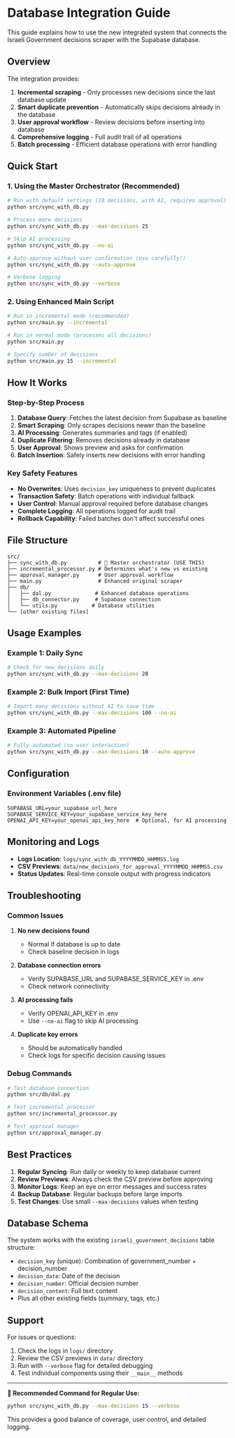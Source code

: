 # Database Integration Guide

This guide explains how to use the new integrated system that connects the Israeli Government decisions scraper with the Supabase database.

## Overview

The integration provides:
1. **Incremental scraping** - Only processes new decisions since the last database update
2. **Smart duplicate prevention** - Automatically skips decisions already in the database
3. **User approval workflow** - Review decisions before inserting into database
4. **Comprehensive logging** - Full audit trail of all operations
5. **Batch processing** - Efficient database operations with error handling

## Quick Start

### 1. Using the Master Orchestrator (Recommended)

```bash
# Run with default settings (10 decisions, with AI, requires approval)
python src/sync_with_db.py

# Process more decisions
python src/sync_with_db.py --max-decisions 25

# Skip AI processing
python src/sync_with_db.py --no-ai

# Auto-approve without user confirmation (use carefully!)
python src/sync_with_db.py --auto-approve

# Verbose logging
python src/sync_with_db.py --verbose
```

### 2. Using Enhanced Main Script

```bash
# Run in incremental mode (recommended)
python src/main.py --incremental

# Run in normal mode (processes all decisions)
python src/main.py

# Specify number of decisions
python src/main.py 15 --incremental
```

## How It Works

### Step-by-Step Process

1. **Database Query**: Fetches the latest decision from Supabase as baseline
2. **Smart Scraping**: Only scrapes decisions newer than the baseline
3. **AI Processing**: Generates summaries and tags (if enabled)
4. **Duplicate Filtering**: Removes decisions already in database
5. **User Approval**: Shows preview and asks for confirmation
6. **Batch Insertion**: Safely inserts new decisions with error handling

### Key Safety Features

- **No Overwrites**: Uses `decision_key` uniqueness to prevent duplicates
- **Transaction Safety**: Batch operations with individual fallback
- **User Control**: Manual approval required before database changes
- **Complete Logging**: All operations logged for audit trail
- **Rollback Capability**: Failed batches don't affect successful ones

## File Structure

```
src/
├── sync_with_db.py          # 🌟 Master orchestrator (USE THIS)
├── incremental_processor.py # Determines what's new vs existing
├── approval_manager.py      # User approval workflow
├── main.py                  # Enhanced original scraper
├── db/
│   ├── dal.py              # Enhanced database operations
│   ├── db_connector.py     # Supabase connection
│   └── utils.py           # Database utilities
└── [other existing files]
```

## Usage Examples

### Example 1: Daily Sync
```bash
# Check for new decisions daily
python src/sync_with_db.py --max-decisions 20
```

### Example 2: Bulk Import (First Time)
```bash
# Import many decisions without AI to save time
python src/sync_with_db.py --max-decisions 100 --no-ai
```

### Example 3: Automated Pipeline
```bash
# Fully automated (no user interaction)
python src/sync_with_db.py --max-decisions 10 --auto-approve
```

## Configuration

### Environment Variables (.env file)
```
SUPABASE_URL=your_supabase_url_here
SUPABASE_SERVICE_KEY=your_supabase_service_key_here
OPENAI_API_KEY=your_openai_api_key_here  # Optional, for AI processing
```

## Monitoring and Logs

- **Logs Location**: `logs/sync_with_db_YYYYMMDD_HHMMSS.log`
- **CSV Previews**: `data/new_decisions_for_approval_YYYYMMDD_HHMMSS.csv`
- **Status Updates**: Real-time console output with progress indicators

## Troubleshooting

### Common Issues

1. **No new decisions found**
   - Normal if database is up to date
   - Check baseline decision in logs

2. **Database connection errors**
   - Verify SUPABASE_URL and SUPABASE_SERVICE_KEY in .env
   - Check network connectivity

3. **AI processing fails**
   - Verify OPENAI_API_KEY in .env
   - Use `--no-ai` flag to skip AI processing

4. **Duplicate key errors**
   - Should be automatically handled
   - Check logs for specific decision causing issues

### Debug Commands

```bash
# Test database connection
python src/db/dal.py

# Test incremental processor
python src/incremental_processor.py

# Test approval manager
python src/approval_manager.py
```

## Best Practices

1. **Regular Syncing**: Run daily or weekly to keep database current
2. **Review Previews**: Always check the CSV preview before approving
3. **Monitor Logs**: Keep an eye on error messages and success rates
4. **Backup Database**: Regular backups before large imports
5. **Test Changes**: Use small `--max-decisions` values when testing

## Database Schema

The system works with the existing `israeli_government_decisions` table structure:

- `decision_key` (unique): Combination of government_number + decision_number
- `decision_date`: Date of the decision
- `decision_number`: Official decision number
- `decision_content`: Full text content
- Plus all other existing fields (summary, tags, etc.)

## Support

For issues or questions:
1. Check the logs in `logs/` directory
2. Review the CSV previews in `data/` directory
3. Run with `--verbose` flag for detailed debugging
4. Test individual components using their `__main__` methods

---

**🎯 Recommended Command for Regular Use:**
```bash
python src/sync_with_db.py --max-decisions 15 --verbose
```

This provides a good balance of coverage, user control, and detailed logging.